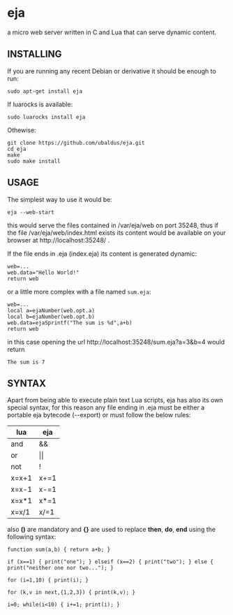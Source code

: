eja
===

a micro web server written in C and Lua that can serve dynamic content. 


INSTALLING
----------

If you are running any recent Debian or derivative it should be enough to run:

    sudo apt-get install eja
    
If luarocks is available:

    sudo luarocks install eja

Othewise:

    git clone https://github.com/ubaldus/eja.git
    cd eja
    make
    sudo make install

USAGE
-----

The simplest way to use it would be:

    eja --web-start 

this would serve the files contained in /var/eja/web on port 35248, thus if the file /var/eja/web/index.html exists its content would be available on your browser at http://localhost:35248/ .

If the file ends in .eja (index.eja) its content is generated dynamic:

    web=...
    web.data="Hello World!"
    return web

or a little more complex with a file named `sum.eja`:

    web=...
    local a=ejaNumber(web.opt.a)
    local b=ejaNumber(web.opt.b)
    web.data=ejaSprintf("The sum is %d",a+b)
    return web

in this case opening the url http://localhost:35248/sum.eja?a=3&b=4 would return

    The sum is 7

SYNTAX
------

Apart from being able to execute plain text Lua scripts, eja has also its own special syntax, for this reason any file ending in .eja must be either a portable eja bytecode (--export) or must follow the below rules:

|lua|eja|
|---|---|
|and|&&|
|or|\|\||
|not|!|
|x=x+1|x+=1|
|x=x-1|x-=1|
|x=x\*1|x*=1|
|x=x/1|x/=1|

also **()** are mandatory and **{}** are used to replace **then**, **do**, **end** using the following syntax:

    function sum(a,b) { return a+b; }
    
    if (x==1) { print("one"); } elseif (x==2) { print("two"); } else { print("neither one nor two..."); }
    
    for (i=1,10) { print(i); }
    
    for (k,v in next,{1,2,3}) { print(k,v); }
    
    i=0; while(i<10) { i+=1; print(i); }
    
